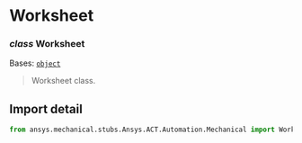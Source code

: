 # Worksheet

### *class* Worksheet

Bases: [`object`](https://docs.python.org/3/library/functions.html#object)

> Worksheet class.

> <!-- !! processed by numpydoc !! -->

## Import detail

```python
from ansys.mechanical.stubs.Ansys.ACT.Automation.Mechanical import Worksheet
```
